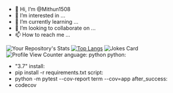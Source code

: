 - 👋 Hi, I’m @Mithun1508
- 👀 I’m interested in ...
- 🌱 I’m currently learning ...
- 💞️ I’m looking to collaborate on ...
- 📫 How to reach me ...

<!---
Mithun1508/Mithun1508 is a ✨ special ✨ repository because its `README.md` (this file) appears on your GitHub profile.
You can click the Preview link to take a look at your changes.
--->
![Your Repository's Stats](https://github-readme-stats.vercel.app/api?username=Mithun1508&show_icons=true)
[![Top Langs](https://github-readme-stats.vercel.app/api/top-langs/?username=Mithun1508)](https://github.com/anuraghazra/github-readme-stats)
![Jokes Card](https://readme-jokes.vercel.app/api)
![Profile View Counter](https://komarev.com/ghpvc/?username=Mithun1508)
anguage: python
python:
  - "3.7"
install:
  - pip install -r requirements.txt
script: 
  - python -m pytest  --cov-report term --cov=app
after_success:
  - codecov



